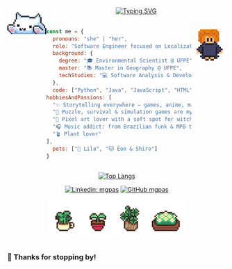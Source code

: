 ##
<div align="center">
<img src="./assets/cat.gif" height="90" align="left" />

<a href="https://git.io/typing-svg"><img src="https://readme-typing-svg.demolab.com?font=Fira+Code&size=30&pause=1000&center=true&multiline=true&width=560&height=150&lines=Hi+all!+I'm+Gabriela;An+Environmental+Scientist+%26;Software+Engineer+from+Brazil;Glad+to+see+you+here!+(%E2%9C%BF%E2%95%B9%E2%97%A1%E2%95%B9)%EF%BE%89%E2%98%86" alt="Typing SVG"/></a>

</div>

##
<img src="./assets/me.png" height="80" align="right" />

```javascript
const me = {
  pronouns: "she" | "her",
  role: "Software Engineer focused on Localization 🌍✨",
  background: {
    degree: "🎓 Environmental Scientist @ UFPE",
    master: "📚 Master in Geography @ UFPE",
    techStudies: "💻 Software Analysis & Development @ SENAC"
  },
  code: ["Python", "Java", "JavaScript", "HTML", "CSS"],
hobbiesAndPassions: [
  "✨ Storytelling everywhere — games, anime, manga, series, movies...",
  "🧩 Puzzle, survival & simulation games are my jam.",
  "🎨 Pixel art lover with a soft spot for witchy & mystical vibes 🧙‍♀️🔮",
  "🎧 Music addict: from Brazilian funk & MPB to 2000s screamo, K-hiphop, J-rock & sad bops 💔",
  "🪴 Plant lover"
],
  pets: ["🐾 Lila", "🐱 Éon & Shiro"]
}
```
##
<div align="center">

[![Top Langs](https://github-readme-stats.vercel.app/api/top-langs/?username=mgpas&layout=compact&text_color=daf7dc&bg_color=151515&hide=css,html,php)](https://github.com/anuraghazra/github-readme-stats)

[![Linkedin: mgpas](https://img.shields.io/badge/-mgpas-blue?style=flat-square&logo=Linkedin&logoColor=white&link=https://www.linkedin.com/in/mgpas/)](https://www.linkedin.com/in/mgpas/)
[![GitHub mgpas](https://img.shields.io/github/followers/mgpas?label=follow&style=social)](https://github.com/mgpas) 

<img src="./assets/plants.gif" height="80" />

</div>

<br>

### 💖 Thanks for stopping by!